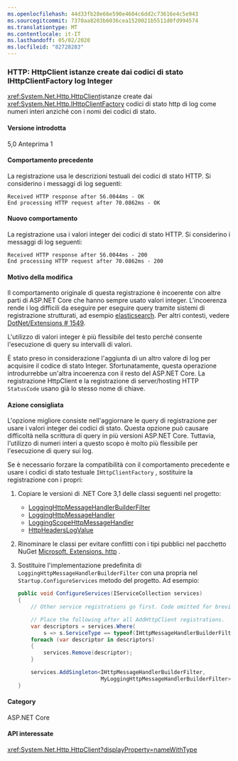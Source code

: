 ```yaml
---
ms.openlocfilehash: 44d33fb28e66e590e4604c6dd2c73616e4c5e943
ms.sourcegitcommit: 7370aa8203b6036cea1520021b5511d0fd994574
ms.translationtype: MT
ms.contentlocale: it-IT
ms.lasthandoff: 05/02/2020
ms.locfileid: "82728283"
---
```

### <a name="http-httpclient-instances-created-by-ihttpclientfactory-log-integer-status-codes"></a>HTTP: HttpClient istanze create dai codici di stato IHttpClientFactory log Integer

<xref:System.Net.Http.HttpClient>istanze create dai <xref:System.Net.Http.IHttpClientFactory> codici di stato http di log come numeri interi anziché con i nomi dei codici di stato.

#### <a name="version-introduced"></a>Versione introdotta

5,0 Anteprima 1

#### <a name="old-behavior"></a>Comportamento precedente

La registrazione usa le descrizioni testuali dei codici di stato HTTP. Si considerino i messaggi di log seguenti:

```
Received HTTP response after 56.0044ms - OK
End processing HTTP request after 70.0862ms - OK
```

#### <a name="new-behavior"></a>Nuovo comportamento

La registrazione usa i valori integer dei codici di stato HTTP. Si considerino i messaggi di log seguenti:

```
Received HTTP response after 56.0044ms - 200
End processing HTTP request after 70.0862ms - 200
```

#### <a name="reason-for-change"></a>Motivo della modifica

Il comportamento originale di questa registrazione è incoerente con altre parti di ASP.NET Core che hanno sempre usato valori integer. L'incoerenza rende i log difficili da eseguire per eseguire query tramite sistemi di registrazione strutturati, ad esempio [elasticsearch](https://www.elastic.co/elasticsearch/). Per altri contesti, vedere [DotNet/Extensions # 1549](https://github.com/dotnet/extensions/issues/1549).

L'utilizzo di valori integer è più flessibile del testo perché consente l'esecuzione di query su intervalli di valori.

È stato preso in considerazione l'aggiunta di un altro valore di log per acquisire il codice di stato Integer. Sfortunatamente, questa operazione introdurrebbe un'altra incoerenza con il resto del ASP.NET Core. La registrazione HttpClient e la registrazione di server/hosting HTTP `StatusCode` usano già lo stesso nome di chiave.

#### <a name="recommended-action"></a>Azione consigliata

L'opzione migliore consiste nell'aggiornare le query di registrazione per usare i valori integer dei codici di stato. Questa opzione può causare difficoltà nella scrittura di query in più versioni ASP.NET Core. Tuttavia, l'utilizzo di numeri interi a questo scopo è molto più flessibile per l'esecuzione di query sui log.

Se è necessario forzare la compatibilità con il comportamento precedente e usare i codici di stato testuale `IHttpClientFactory` , sostituire la registrazione con i propri:

1. Copiare le versioni di .NET Core 3,1 delle classi seguenti nel progetto:

    * [LoggingHttpMessageHandlerBuilderFilter](https://github.com/dotnet/extensions/blob/release/3.1/src/HttpClientFactory/Http/src/Logging/LoggingHttpMessageHandlerBuilderFilter.cs)
    * [LoggingHttpMessageHandler](https://github.com/dotnet/extensions/blob/release/3.1/src/HttpClientFactory/Http/src/Logging/LoggingHttpMessageHandler.cs)
    * [LoggingScopeHttpMessageHandler](https://github.com/dotnet/extensions/blob/release/3.1/src/HttpClientFactory/Http/src/Logging/LoggingScopeHttpMessageHandler.cs)
    * [HttpHeadersLogValue](https://github.com/dotnet/extensions/blob/release/3.1/src/HttpClientFactory/Http/src/Logging/HttpHeadersLogValue.cs)

1. Rinominare le classi per evitare conflitti con i tipi pubblici nel pacchetto NuGet [Microsoft. Extensions. http](https://www.nuget.org/packages/Microsoft.Extensions.Http) .

1. Sostituire l'implementazione predefinita di `LoggingHttpMessageHandlerBuilderFilter` con una propria nel `Startup.ConfigureServices` metodo del progetto. Ad esempio:

    ```csharp
    public void ConfigureServices(IServiceCollection services)
    {
        // Other service registrations go first. Code omitted for brevity.

        // Place the following after all AddHttpClient registrations.
        var descriptors = services.Where(
            s => s.ServiceType == typeof(IHttpMessageHandlerBuilderFilter));
        foreach (var descriptor in descriptors)
        {
            services.Remove(descriptor);
        }

        services.AddSingleton<IHttpMessageHandlerBuilderFilter,
                              MyLoggingHttpMessageHandlerBuilderFilter>();
    }
    ```

#### <a name="category"></a>Category

ASP.NET Core

#### <a name="affected-apis"></a>API interessate

<xref:System.Net.Http.HttpClient?displayProperty=nameWithType>

<!--

#### Affected APIs

`T:System.Net.Http.HttpClient`

-->
